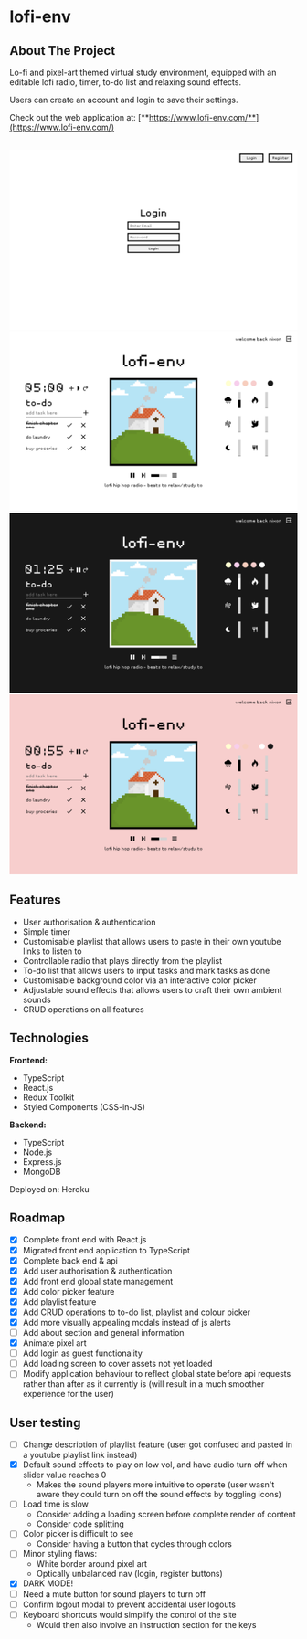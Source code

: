 # lofi-env
## About The Project
Lo-fi and pixel-art themed virtual study environment, equipped with an editable lofi radio, timer, to-do list and relaxing sound effects.

Users can create an account and login to save their settings.

Check out the web application at: [**https://www.lofi-env.com/**](https://www.lofi-env.com/)


<br>

<a href="https://github.com/ni-xon/lofi-env" target="_blank">
  <img src="images/lofi-env-login.png">
  <img src="images/lofi-env-white.png">
  <img src="images/lofi-env-dark.png">
  <img src="images/lofi-env-pink.png">
</a>


## Features
- User authorisation & authentication
- Simple timer
- Customisable playlist that allows users to paste in their own youtube links to listen to
- Controllable radio that plays directly from the playlist
- To-do list that allows users to input tasks and mark tasks as done
- Customisable background color via an interactive color picker
- Adjustable sound effects that allows users to craft their own ambient sounds
- CRUD operations on all features

## Technologies
**Frontend:**
- TypeScript
- React.js
- Redux Toolkit
- Styled Components (CSS-in-JS)

**Backend:**
- TypeScript
- Node.js
- Express.js
- MongoDB

Deployed on: Heroku

## Roadmap
- [x] Complete front end with React.js
- [x] Migrated front end application to TypeScript
- [x] Complete back end & api
- [x] Add user authorisation & authentication
- [x] Add front end global state management
- [x] Add color picker feature
- [x] Add playlist feature
- [x] Add CRUD operations to to-do list, playlist and colour picker
- [x] Add more visually appealing modals instead of js alerts
- [ ] Add about section and general information
- [x] Animate pixel art
- [ ] Add login as guest functionality
- [ ] Add loading screen to cover assets not yet loaded
- [ ] Modify application behaviour to reflect global state before api requests rather than after as it currently is (will result in a much smoother experience for the user)

## User testing
- [ ] Change description of playlist feature (user got confused and pasted in a youtube playlist link instead)
- [x] Default sound effects to play on low vol, and have audio turn off when slider value reaches 0
  - Makes the sound players more intuitive to operate (user wasn't aware they could turn on off the sound effects by toggling icons)
- [ ] Load time is slow
  - Consider adding a loading screen before complete render of content
  - Consider code splitting
- [ ] Color picker is difficult to see
  - Consider having a button that cycles through colors
- [ ] Minor styling flaws:
  - White border around pixel art
  - Optically unbalanced nav (login, register buttons)
- [x] DARK MODE!
- [ ] Need a mute button for sound players to turn off
- [ ] Confirm logout modal to prevent accidental user logouts
- [ ] Keyboard shortcuts would simplify the control of the site
  - Would then also involve an instruction section for the keys

